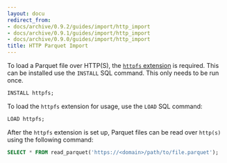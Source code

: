```yaml
---
layout: docu
redirect_from:
- docs/archive/0.9.2/guides/import/http_import
- docs/archive/0.9.1/guides/import/http_import
- docs/archive/0.9.0/guides/import/http_import
title: HTTP Parquet Import
---
```


To load a Parquet file over HTTP(S), the [`httpfs` extension](../../extensions/httpfs) is required. This can be installed use the `INSTALL` SQL command. This only needs to be run once.

```sql
INSTALL httpfs;
```

To load the `httpfs` extension for usage, use the `LOAD` SQL command:

```sql
LOAD httpfs;
```

After the `httpfs` extension is set up, Parquet files can be read over `http(s)` using the following command:

```sql
SELECT * FROM read_parquet('https://<domain>/path/to/file.parquet');
```